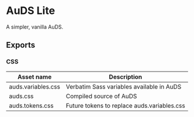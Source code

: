 # AuDS Lite

A simpler, vanilla AuDS. 

## Exports 

### CSS

| Asset name | Description |
| - | - |
| auds.variables.css | Verbatim Sass variables available in AuDS |
| auds.css | Compiled source of AuDS |
| auds.tokens.css | Future tokens to replace auds.variables.css |
